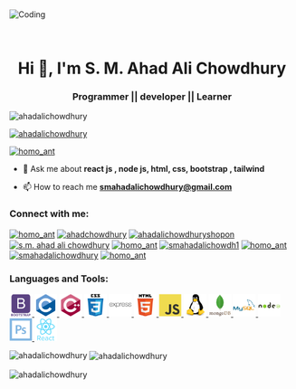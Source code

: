 <img align="center" alt="Coding" width="1200" src="https://media-exp1.licdn.com/dms/image/C5616AQEvIsItvljE5A/profile-displaybackgroundimage-shrink_200_800/0/1615906843500?e=1639008000&v=beta&t=bCXtPrfNXwiUxZ_8zoxklnKXikv-dzhof-ACAaW-Frs">
<br>
<p align="left")(img src="https://komarev.com/ghpvc/?username=khushboogoel01&label=Profile+views&color=129e00&style=plastic" alt="ahadalichowdhury" /></p>
<br>

<h1 align="center">Hi 👋, I'm S. M. Ahad Ali Chowdhury</h1>



<h3 align="center">Programmer || developer || Learner</h3>

<p align="left"> <img src="https://komarev.com/ghpvc/?username=ahadalichowdhury&label=Profile%20views&color=0e75b6&style=flat" alt="ahadalichowdhury" /> </p>

<p align="left"> <a href="https://github.com/ryo-ma/github-profile-trophy"><img src="https://github-profile-trophy.vercel.app/?username=ahadalichowdhury" alt="ahadalichowdhury" /></a> </p>

<p align="left"> <a href="https://twitter.com/homo_ant" target="blank"><img src="https://img.shields.io/twitter/follow/homo_ant?logo=twitter&style=for-the-badge" alt="homo_ant" /></a> </p>

- 💬 Ask me about **react js , node js, html, css, bootstrap , tailwind**

- 📫 How to reach me **smahadalichowdhury@gmail.com**

<h3 align="left">Connect with me:</h3>
<p align="left">
<a href="https://twitter.com/homo_ant" target="blank"><img align="center" src="https://raw.githubusercontent.com/rahuldkjain/github-profile-readme-generator/master/src/images/icons/Social/twitter.svg" alt="homo_ant" height="30" width="40" /></a>
<a href="https://linkedin.com/in/ahadchowdhury" target="blank"><img align="center" src="https://raw.githubusercontent.com/rahuldkjain/github-profile-readme-generator/master/src/images/icons/Social/linked-in-alt.svg" alt="ahadchowdhury" height="30" width="40" /></a>
<a href="https://fb.com/ahadalichowdhuryshopon" target="blank"><img align="center" src="https://raw.githubusercontent.com/rahuldkjain/github-profile-readme-generator/master/src/images/icons/Social/facebook.svg" alt="ahadalichowdhuryshopon" height="30" width="40" /></a>
<a href="https://www.youtube.com/c/s.m. ahad ali chowdhury" target="blank"><img align="center" src="https://raw.githubusercontent.com/rahuldkjain/github-profile-readme-generator/master/src/images/icons/Social/youtube.svg" alt="s.m. ahad ali chowdhury" height="30" width="40" /></a>
<a href="https://www.codechef.com/users/homo_ant" target="blank"><img align="center" src="https://cdn.jsdelivr.net/npm/simple-icons@3.1.0/icons/codechef.svg" alt="homo_ant" height="30" width="40" /></a>
<a href="https://www.hackerrank.com/smahadalichowdh1" target="blank"><img align="center" src="https://raw.githubusercontent.com/rahuldkjain/github-profile-readme-generator/master/src/images/icons/Social/hackerrank.svg" alt="smahadalichowdh1" height="30" width="40" /></a>
<a href="https://codeforces.com/profile/homo_ant" target="blank"><img align="center" src="https://cdn.jsdelivr.net/npm/simple-icons@3.0.1/icons/codeforces.svg" alt="homo_ant" height="30" width="40" /></a>
<a href="https://www.leetcode.com/smahadalichowdhury" target="blank"><img align="center" src="https://raw.githubusercontent.com/rahuldkjain/github-profile-readme-generator/master/src/images/icons/Social/leet-code.svg" alt="smahadalichowdhury" height="30" width="40" /></a>
<a href="https://www.hackerearth.com/homo_ant" target="blank"><img align="center" src="https://raw.githubusercontent.com/rahuldkjain/github-profile-readme-generator/master/src/images/icons/Social/hackerearth.svg" alt="homo_ant" height="30" width="40" /></a>
</p>

<h3 align="left">Languages and Tools:</h3>
<p align="left"> <a href="https://getbootstrap.com" target="_blank"> <img src="https://raw.githubusercontent.com/devicons/devicon/master/icons/bootstrap/bootstrap-plain-wordmark.svg" alt="bootstrap" width="40" height="40"/> </a> <a href="https://www.cprogramming.com/" target="_blank"> <img src="https://raw.githubusercontent.com/devicons/devicon/master/icons/c/c-original.svg" alt="c" width="40" height="40"/> </a> <a href="https://www.w3schools.com/cpp/" target="_blank"> <img src="https://raw.githubusercontent.com/devicons/devicon/master/icons/cplusplus/cplusplus-original.svg" alt="cplusplus" width="40" height="40"/> </a> <a href="https://www.w3schools.com/css/" target="_blank"> <img src="https://raw.githubusercontent.com/devicons/devicon/master/icons/css3/css3-original-wordmark.svg" alt="css3" width="40" height="40"/> </a> <a href="https://expressjs.com" target="_blank"> <img src="https://raw.githubusercontent.com/devicons/devicon/master/icons/express/express-original-wordmark.svg" alt="express" width="40" height="40"/> </a> <a href="https://www.w3.org/html/" target="_blank"> <img src="https://raw.githubusercontent.com/devicons/devicon/master/icons/html5/html5-original-wordmark.svg" alt="html5" width="40" height="40"/> </a> <a href="https://developer.mozilla.org/en-US/docs/Web/JavaScript" target="_blank"> <img src="https://raw.githubusercontent.com/devicons/devicon/master/icons/javascript/javascript-original.svg" alt="javascript" width="40" height="40"/> </a> <a href="https://www.linux.org/" target="_blank"> <img src="https://raw.githubusercontent.com/devicons/devicon/master/icons/linux/linux-original.svg" alt="linux" width="40" height="40"/> </a> <a href="https://www.mongodb.com/" target="_blank"> <img src="https://raw.githubusercontent.com/devicons/devicon/master/icons/mongodb/mongodb-original-wordmark.svg" alt="mongodb" width="40" height="40"/> </a> <a href="https://www.mysql.com/" target="_blank"> <img src="https://raw.githubusercontent.com/devicons/devicon/master/icons/mysql/mysql-original-wordmark.svg" alt="mysql" width="40" height="40"/> </a> <a href="https://nodejs.org" target="_blank"> <img src="https://raw.githubusercontent.com/devicons/devicon/master/icons/nodejs/nodejs-original-wordmark.svg" alt="nodejs" width="40" height="40"/> </a> <a href="https://www.photoshop.com/en" target="_blank"> <img src="https://raw.githubusercontent.com/devicons/devicon/master/icons/photoshop/photoshop-line.svg" alt="photoshop" width="40" height="40"/> </a> <a href="https://reactjs.org/" target="_blank"> <img src="https://raw.githubusercontent.com/devicons/devicon/master/icons/react/react-original-wordmark.svg" alt="react" width="40" height="40"/> </a> </p>

<p><img align="left" src="https://github-readme-stats.vercel.app/api/top-langs?username=ahadalichowdhury&show_icons=true&locale=en&layout=compact" alt="ahadalichowdhury" /></p>

<p>&nbsp;<img align="center" src="https://github-readme-stats.vercel.app/api?username=ahadalichowdhury&show_icons=true&locale=en" alt="ahadalichowdhury" /></p>

<p><img align="center" src="https://github-readme-streak-stats.herokuapp.com/?user=ahadalichowdhury&" alt="ahadalichowdhury" /></p>
